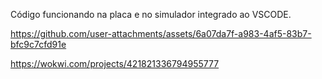 Código funcionando na placa e no simulador integrado ao VSCODE.


https://github.com/user-attachments/assets/6a07da7f-a983-4af5-83b7-bfc9c7cfd91e

https://wokwi.com/projects/421821336794955777
